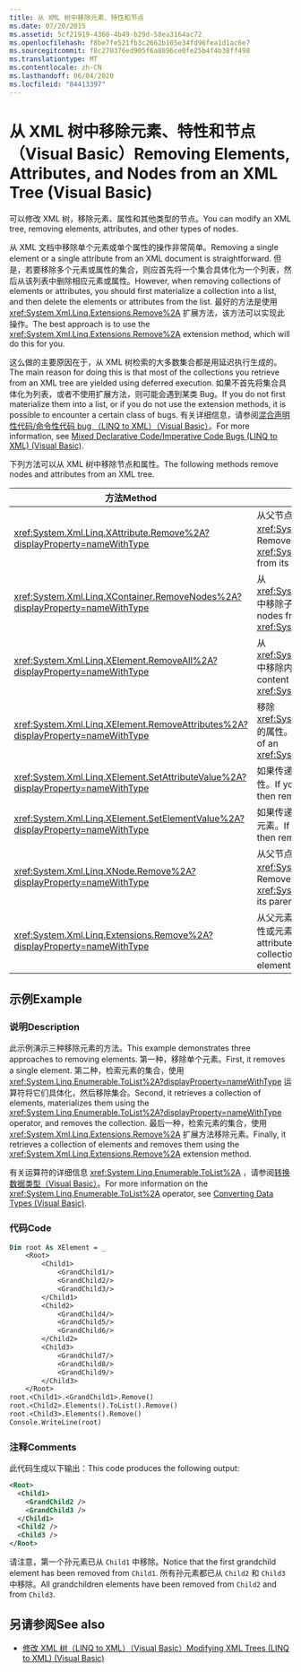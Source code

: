 ```yaml
---
title: 从 XML 树中移除元素、特性和节点
ms.date: 07/20/2015
ms.assetid: 5cf21919-4360-4b49-b29d-58ea3164ac72
ms.openlocfilehash: f8be7fe521fb3c2662b105e34fd96fea1d1ac6e7
ms.sourcegitcommit: f8c270376ed905f6a8896ce0fe25b4f4b38ff498
ms.translationtype: MT
ms.contentlocale: zh-CN
ms.lasthandoff: 06/04/2020
ms.locfileid: "84413397"
---
```

# <a name="removing-elements-attributes-and-nodes-from-an-xml-tree-visual-basic"></a><span data-ttu-id="f73c8-102">从 XML 树中移除元素、特性和节点（Visual Basic）</span><span class="sxs-lookup"><span data-stu-id="f73c8-102">Removing Elements, Attributes, and Nodes from an XML Tree (Visual Basic)</span></span>
<span data-ttu-id="f73c8-103">可以修改 XML 树，移除元素、属性和其他类型的节点。</span><span class="sxs-lookup"><span data-stu-id="f73c8-103">You can modify an XML tree, removing elements, attributes, and other types of nodes.</span></span>  
  
 <span data-ttu-id="f73c8-104">从 XML 文档中移除单个元素或单个属性的操作非常简单。</span><span class="sxs-lookup"><span data-stu-id="f73c8-104">Removing a single element or a single attribute from an XML document is straightforward.</span></span> <span data-ttu-id="f73c8-105">但是，若要移除多个元素或属性的集合，则应首先将一个集合具体化为一个列表，然后从该列表中删除相应元素或属性。</span><span class="sxs-lookup"><span data-stu-id="f73c8-105">However, when removing collections of elements or attributes, you should first materialize a collection into a list, and then delete the elements or attributes from the list.</span></span> <span data-ttu-id="f73c8-106">最好的方法是使用 <xref:System.Xml.Linq.Extensions.Remove%2A> 扩展方法，该方法可以实现此操作。</span><span class="sxs-lookup"><span data-stu-id="f73c8-106">The best approach is to use the <xref:System.Xml.Linq.Extensions.Remove%2A> extension method, which will do this for you.</span></span>  
  
 <span data-ttu-id="f73c8-107">这么做的主要原因在于，从 XML 树检索的大多数集合都是用延迟执行生成的。</span><span class="sxs-lookup"><span data-stu-id="f73c8-107">The main reason for doing this is that most of the collections you retrieve from an XML tree are yielded using deferred execution.</span></span> <span data-ttu-id="f73c8-108">如果不首先将集合具体化为列表，或者不使用扩展方法，则可能会遇到某类 Bug。</span><span class="sxs-lookup"><span data-stu-id="f73c8-108">If you do not first materialize them into a list, or if you do not use the extension methods, it is possible to encounter a certain class of bugs.</span></span> <span data-ttu-id="f73c8-109">有关详细信息，请参阅[混合声明性代码/命令性代码 bug （LINQ to XML）（Visual Basic）](mixed-declarative-code-imperative-code-bugs-linq-to-xml.md)。</span><span class="sxs-lookup"><span data-stu-id="f73c8-109">For more information, see [Mixed Declarative Code/Imperative Code Bugs (LINQ to XML) (Visual Basic)](mixed-declarative-code-imperative-code-bugs-linq-to-xml.md).</span></span>  
  
 <span data-ttu-id="f73c8-110">下列方法可以从 XML 树中移除节点和属性。</span><span class="sxs-lookup"><span data-stu-id="f73c8-110">The following methods remove nodes and attributes from an XML tree.</span></span>  
  
|<span data-ttu-id="f73c8-111">方法</span><span class="sxs-lookup"><span data-stu-id="f73c8-111">Method</span></span>|<span data-ttu-id="f73c8-112">说明</span><span class="sxs-lookup"><span data-stu-id="f73c8-112">Description</span></span>|  
|------------|-----------------|  
|<xref:System.Xml.Linq.XAttribute.Remove%2A?displayProperty=nameWithType>|<span data-ttu-id="f73c8-113">从父节点中移除 <xref:System.Xml.Linq.XAttribute>。</span><span class="sxs-lookup"><span data-stu-id="f73c8-113">Removes an <xref:System.Xml.Linq.XAttribute> from its parent.</span></span>|  
|<xref:System.Xml.Linq.XContainer.RemoveNodes%2A?displayProperty=nameWithType>|<span data-ttu-id="f73c8-114">从 <xref:System.Xml.Linq.XContainer> 中移除子节点。</span><span class="sxs-lookup"><span data-stu-id="f73c8-114">Removes the child nodes from an <xref:System.Xml.Linq.XContainer>.</span></span>|  
|<xref:System.Xml.Linq.XElement.RemoveAll%2A?displayProperty=nameWithType>|<span data-ttu-id="f73c8-115">从 <xref:System.Xml.Linq.XElement> 中移除内容和属性。</span><span class="sxs-lookup"><span data-stu-id="f73c8-115">Removes content and attributes from an <xref:System.Xml.Linq.XElement>.</span></span>|  
|<xref:System.Xml.Linq.XElement.RemoveAttributes%2A?displayProperty=nameWithType>|<span data-ttu-id="f73c8-116">移除 <xref:System.Xml.Linq.XElement> 的属性。</span><span class="sxs-lookup"><span data-stu-id="f73c8-116">Removes the attributes of an <xref:System.Xml.Linq.XElement>.</span></span>|  
|<xref:System.Xml.Linq.XElement.SetAttributeValue%2A?displayProperty=nameWithType>|<span data-ttu-id="f73c8-117">如果传递 `null` 作为值，则移除该属性。</span><span class="sxs-lookup"><span data-stu-id="f73c8-117">If you pass `null` for value, then removes the attribute.</span></span>|  
|<xref:System.Xml.Linq.XElement.SetElementValue%2A?displayProperty=nameWithType>|<span data-ttu-id="f73c8-118">如果传递 `null` 作为值，则移除该子元素。</span><span class="sxs-lookup"><span data-stu-id="f73c8-118">If you pass `null` for value, then removes the child element.</span></span>|  
|<xref:System.Xml.Linq.XNode.Remove%2A?displayProperty=nameWithType>|<span data-ttu-id="f73c8-119">从父节点中移除 <xref:System.Xml.Linq.XNode>。</span><span class="sxs-lookup"><span data-stu-id="f73c8-119">Removes an <xref:System.Xml.Linq.XNode> from its parent.</span></span>|  
|<xref:System.Xml.Linq.Extensions.Remove%2A?displayProperty=nameWithType>|<span data-ttu-id="f73c8-120">从父元素中移除源集合中的每个属性或元素。</span><span class="sxs-lookup"><span data-stu-id="f73c8-120">Removes every attribute or element in the source collection from its parent element.</span></span>|  
  
## <a name="example"></a><span data-ttu-id="f73c8-121">示例</span><span class="sxs-lookup"><span data-stu-id="f73c8-121">Example</span></span>  
  
### <a name="description"></a><span data-ttu-id="f73c8-122">说明</span><span class="sxs-lookup"><span data-stu-id="f73c8-122">Description</span></span>  
 <span data-ttu-id="f73c8-123">此示例演示三种移除元素的方法。</span><span class="sxs-lookup"><span data-stu-id="f73c8-123">This example demonstrates three approaches to removing elements.</span></span> <span data-ttu-id="f73c8-124">第一种，移除单个元素。</span><span class="sxs-lookup"><span data-stu-id="f73c8-124">First, it removes a single element.</span></span> <span data-ttu-id="f73c8-125">第二种，检索元素的集合，使用 <xref:System.Linq.Enumerable.ToList%2A?displayProperty=nameWithType> 运算符将它们具体化，然后移除集合。</span><span class="sxs-lookup"><span data-stu-id="f73c8-125">Second, it retrieves a collection of elements, materializes them using the <xref:System.Linq.Enumerable.ToList%2A?displayProperty=nameWithType> operator, and removes the collection.</span></span> <span data-ttu-id="f73c8-126">最后一种，检索元素的集合，使用 <xref:System.Xml.Linq.Extensions.Remove%2A> 扩展方法移除元素。</span><span class="sxs-lookup"><span data-stu-id="f73c8-126">Finally, it retrieves a collection of elements and removes them using the <xref:System.Xml.Linq.Extensions.Remove%2A> extension method.</span></span>  
  
 <span data-ttu-id="f73c8-127">有关运算符的详细信息 <xref:System.Linq.Enumerable.ToList%2A> ，请参阅[转换数据类型（Visual Basic）](converting-data-types.md)。</span><span class="sxs-lookup"><span data-stu-id="f73c8-127">For more information on the <xref:System.Linq.Enumerable.ToList%2A> operator, see [Converting Data Types (Visual Basic)](converting-data-types.md).</span></span>  
  
### <a name="code"></a><span data-ttu-id="f73c8-128">代码</span><span class="sxs-lookup"><span data-stu-id="f73c8-128">Code</span></span>  
  
```vb  
Dim root As XElement = _  
    <Root>  
        <Child1>  
            <GrandChild1/>  
            <GrandChild2/>  
            <GrandChild3/>  
        </Child1>  
        <Child2>  
            <GrandChild4/>  
            <GrandChild5/>  
            <GrandChild6/>  
        </Child2>  
        <Child3>  
            <GrandChild7/>  
            <GrandChild8/>  
            <GrandChild9/>  
        </Child3>  
    </Root>  
root.<Child1>.<GrandChild1>.Remove()  
root.<Child2>.Elements().ToList().Remove()  
root.<Child3>.Elements().Remove()  
Console.WriteLine(root)  
```  
  
### <a name="comments"></a><span data-ttu-id="f73c8-129">注释</span><span class="sxs-lookup"><span data-stu-id="f73c8-129">Comments</span></span>  
 <span data-ttu-id="f73c8-130">此代码生成以下输出：</span><span class="sxs-lookup"><span data-stu-id="f73c8-130">This code produces the following output:</span></span>  
  
```xml  
<Root>  
  <Child1>  
    <GrandChild2 />  
    <GrandChild3 />  
  </Child1>  
  <Child2 />  
  <Child3 />  
</Root>  
```  
  
 <span data-ttu-id="f73c8-131">请注意，第一个孙元素已从 `Child1` 中移除。</span><span class="sxs-lookup"><span data-stu-id="f73c8-131">Notice that the first grandchild element has been removed from `Child1`.</span></span> <span data-ttu-id="f73c8-132">所有孙元素都已从 `Child2` 和 `Child3` 中移除。</span><span class="sxs-lookup"><span data-stu-id="f73c8-132">All grandchildren elements have been removed from `Child2` and from `Child3`.</span></span>  
  
## <a name="see-also"></a><span data-ttu-id="f73c8-133">另请参阅</span><span class="sxs-lookup"><span data-stu-id="f73c8-133">See also</span></span>

- [<span data-ttu-id="f73c8-134">修改 XML 树（LINQ to XML）（Visual Basic）</span><span class="sxs-lookup"><span data-stu-id="f73c8-134">Modifying XML Trees (LINQ to XML) (Visual Basic)</span></span>](modifying-xml-trees-linq-to-xml.md)
